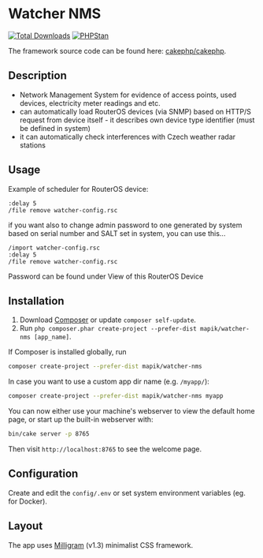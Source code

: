 # Watcher NMS

[![Total Downloads](https://img.shields.io/packagist/dt/mapik/watcher-nms.svg?style=flat-square)](https://packagist.org/packages/mapik/watcher-nms)
[![PHPStan](https://img.shields.io/badge/PHPStan-level%205-brightgreen.svg?style=flat-square)](https://github.com/phpstan/phpstan)

The framework source code can be found here: [cakephp/cakephp](https://github.com/cakephp/cakephp).

## Description
- Network Management System for evidence of access points, used devices, electricity meter readings and etc.
- can automatically load RouterOS devices (via SNMP) based on HTTP/S request from device itself - it describes own device type identifier (must be defined in system)
- it can automatically check interferences with Czech weather radar stations

## Usage
Example of scheduler for RouterOS device:
```/tool fetch url=("https://nms.watcher.domain/routeros-devices/configuration-script/{device-type-identifier}/" . [/system routerboard get serial-number] . "/watcher-config.rsc")
:delay 5
/file remove watcher-config.rsc
```

if you want also to change admin password to one generated by system based on serial number and SALT set in system, you can use this...

```/tool fetch url=("https://nms.watcher.domain/routeros-devices/configuration-script/{device-type-identifier}/" . [/system routerboard get serial-number] . "/watcher-config.rsc")
/import watcher-config.rsc
:delay 5
/file remove watcher-config.rsc
```

Password can be found under View of this RouterOS Device
## Installation

1. Download [Composer](https://getcomposer.org/doc/00-intro.md) or update `composer self-update`.
2. Run `php composer.phar create-project --prefer-dist mapik/watcher-nms [app_name]`.

If Composer is installed globally, run

```bash
composer create-project --prefer-dist mapik/watcher-nms
```

In case you want to use a custom app dir name (e.g. `/myapp/`):

```bash
composer create-project --prefer-dist mapik/watcher-nms myapp
```

You can now either use your machine's webserver to view the default home page, or start
up the built-in webserver with:

```bash
bin/cake server -p 8765
```

Then visit `http://localhost:8765` to see the welcome page.

## Configuration

Create and edit the `config/.env` or set system environment variables (eg. for Docker).

## Layout

The app uses [Milligram](https://milligram.io/) (v1.3) minimalist CSS
framework.
